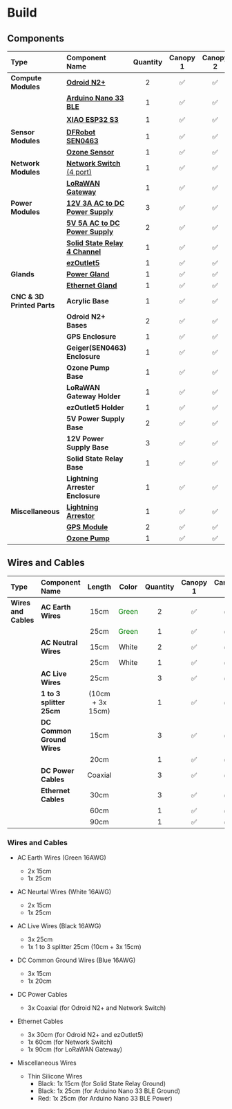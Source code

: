 
# Build 

## Components
| Type | Component Name | Quantity | Canopy 1 | Canopy 2 | Canopy 3 |
| :-------- | :-------- | :--------: | :--------: | :--------: | :--------: |
| **Compute Modules** | [**Odroid N2+**](https://www.hardkernel.com/shop/odroid-n2-with-4gbyte-ram-2/) | 2 | ✅ | ✅ | ✅ |
|  | [**Arduino Nano 33 BLE**](https://store.arduino.cc/products/nano-33-ble-sense-rev2) | 1 | ✅ | ✅ | ✅ |
|  | [**XIAO ESP32 S3**](https://www.seeedstudio.com/XIAO-ESP32S3-p-5627.html) | 1 | ✅ | ✅ | ⏳ |
| **Sensor Modules** | [**DFRobot SEN0463**](https://www.dfrobot.com/product-2547.html) | 1 | ✅ | ✅ | ✅ |
|  | [**Ozone Sensor**](https://2btech.io/items/industrial-ozone-monitors/model-108-l-ozone-monitor/) | 1 | ✅ | ✅ | ✅ |
| **Network Modules** | [**Network Switch** (4 port)](https://wiwav.com/products/wdh-5et-dc) | 1 | ✅ | ✅ | ✅ |
|  | [**LoRaWAN Gateway**](https://www.dragino.com/products/lora-lorawan-gateway/item/228-lps8v2.html) | 1 | ✅ | ✅ | ✅ |
| **Power Modules** | [**12V 3A AC to DC Power Supply**](https://www.digikey.com/en/products/detail/cui-inc/vgs-35c-12/13538494) | 3 | ✅ | ✅ | ✅ |
|  | [**5V 5A AC to DC Power Supply**](https://www.digikey.com/en/products/detail/cui-inc/VGS-25W-5/13981829) | 2 | ✅ | ✅ | ✅ |
|  | [**Solid State Relay 4 Channel**](https://www.seeedstudio.com/Grove-4-Channel-Solid-State-Relay.html) | 1 | ✅ | ✅ | ❌ |
|  | [**ezOutlet5**](https://www.proxicast.com/shopping/ezoutlet5.html) | 1 | ✅ | ✅ | ✅ |
| **Glands** | [**Power Gland**](https://www.digikey.com/en/products/detail/adam-tech/PG-2-3/10000000) | 1 | ✅ | ✅ | ✅ |
|  | [**Ethernet Gland**](https://www.digikey.com/en/products/detail/conxall-switchcraft/dcp-rj6st-f/3909464) | 1 | ✅ | ✅ | ✅ |
| **CNC & 3D Printed Parts** | **Acrylic Base** | 1 | ✅ | ✅ | ✅ |
|  | **Odroid N2+ Bases** | 2 | ✅ | ✅ | ✅ |
|  | **GPS Enclosure** | 1 | ✅ | ✅ | ✅ |
|  | **Geiger(SEN0463) Enclosure** | 1 | ✅ | ✅ | ⏳ |
|  | **Ozone Pump Base** | 1 | ✅ | ✅ | ✅ |
|  | **LoRaWAN Gateway Holder** | 1 | ✅ | ✅ | ✅ |
|  | **ezOutlet5 Holder** | 1 | ✅ | ✅ | ✅ |
|  | **5V Power Supply Base** | 2 | ✅ | ✅ | ✅ |
|  | **12V Power Supply Base** | 3 | ✅ | ✅ | ✅ |
|  | **Solid State Relay Base** | 1 | ✅ | ✅ | ❌ |
|  | **Lightning Arrester Enclosure** | 1 | ✅ | ✅ | ✅ |
| **Miscellaneous** | [**Lightning Arrestor**](https://www.waveform.com/products/sma-lightning-arrestor?srsltid=AfmBOoqPGCRT3DLUS-jV6BZXDiPfUxquFSx-ob9_FARVyji8LdAvkDix) | 1 | ✅ | ✅ | ✅ |
|  | [**GPS Module**](https://www.dfrobot.com/product-2212.html?srsltid=AfmBOopC3ACS4fteI6YBTIDWjCWQ0hfJIGSxyhN_UdGwQtrTQll43zKa) | 2 | ✅ | ✅ | ✅ |
|  | [**Ozone Pump**](https://knf.com/en/us/solutions/pumps/series/diaphragm-gas-pump-nmp-830) | 1 | ✅ | ✅ | ✅ |

## Wires and Cables
| Type              | Component Name            | Length             | Color | Quantity | Canopy 1 | Canopy 2 | Canopy 3 |
|:----------|:---------------------------|:--------:|:-----:|:--------:|:--------:|:--------:|:--------:|
| **Wires and Cables** | **AC Earth Wires**      | 15cm               | <span style="color:green">Green</span> |    2     |    ✅    |    ✅    |    ✅    |
|                   |                           | 25cm               | <span style="color:green">Green</span> |    1     |    ✅    |    ✅    |    ✅    |
|                   | **AC Neutral Wires**      | 15cm               | White |    2     |    ✅    |    ✅    |    ✅    |
|                   |                           | 25cm               | White |    1     |    ✅    |    ✅    |    ✅    |
|                   | **AC Live Wires**         | 25cm               |       |    3     |    ✅    |    ✅    |    ✅    |
|                   | **1 to 3 splitter 25cm**  | (10cm + 3x 15cm)   |       |    1     |    ✅    |    ✅    |    ✅    |
|                   | **DC Common Ground Wires**| 15cm               |       |    3     |    ✅    |    ✅    |    ✅    |
|                   |                           | 20cm               |       |    1     |    ✅    |    ✅    |    ✅    |
|                   | **DC Power Cables**       | Coaxial            |       |    3     |    ✅    |    ✅    |    ✅    |
|                   | **Ethernet Cables**       | 30cm               |       |    3     |    ✅    |    ✅    |    ✅    |
|                   |                           | 60cm               |       |    1     |    ✅    |    ✅    |    ✅    |
|                   |                           | 90cm               |       |    1     |    ✅    |    ✅    |    ✅    |







### Wires and Cables
* AC Earth Wires (Green 16AWG)
  * 2x 15cm 
  * 1x 25cm
  
* AC Neurtal Wires (White 16AWG)
  * 2x 15cm 
  * 1x 25cm

* AC Live Wires (Black 16AWG)
  * 3x 25cm
  * 1x 1 to 3 splitter 25cm (10cm + 3x 15cm)

* DC Common Ground Wires (Blue 16AWG)
  * 3x 15cm 
  * 1x 20cm

* DC Power Cables
  * 3x Coaxial (for Odroid N2+ and Network Switch)

* Ethernet Cables
  * 3x 30cm (for Odroid N2+ and ezOutlet5)
  * 1x 60cm (for Network Switch)
  * 1x 90cm (for LoRaWAN Gateway)

* Miscellaneous Wires
    * Thin Silicone Wires
        * Black: 1x 15cm  (for Solid State Relay Ground)
        * Black: 1x 25cm (for Arduino Nano 33 BLE Ground)
        * Red: 1x 25cm  (for Arduino Nano 33 BLE Power)
  
  
